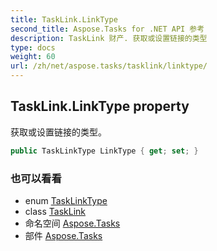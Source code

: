 ```yaml
---
title: TaskLink.LinkType
second_title: Aspose.Tasks for .NET API 参考
description: TaskLink 财产. 获取或设置链接的类型
type: docs
weight: 60
url: /zh/net/aspose.tasks/tasklink/linktype/
---
```

## TaskLink.LinkType property

获取或设置链接的类型。

```csharp
public TaskLinkType LinkType { get; set; }
```

### 也可以看看

* enum [TaskLinkType](../../tasklinktype/)
* class [TaskLink](../)
* 命名空间 [Aspose.Tasks](../../tasklink/)
* 部件 [Aspose.Tasks](../../../)



